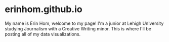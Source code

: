 # erinhom.github.io
My name is Erin Hom, welcome to my page! I'm a junior at Lehigh University studying Journalism with a Creative Writing minor. This is where I'll be posting all of my data visualizations.
